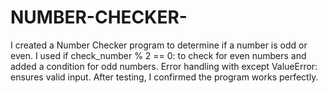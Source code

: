 # NUMBER-CHECKER-
I created a Number Checker program to determine if a number is odd or even. I used if check_number % 2 == 0: to check for even numbers and added a condition for odd numbers. Error handling with except ValueError: ensures valid input. After testing, I confirmed the program works perfectly. 
